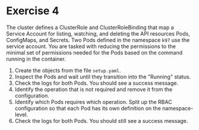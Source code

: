 # Exercise 4

The cluster defines a ClusterRole and ClusterRoleBinding that map a Service Account for listing, watching, and deleting the API resources Pods, ConfigMaps, and Secrets. Two Pods defined in the namespace `k97` use the service account. You are tasked with reducing the permissions to the minimal set of permissions needed for the Pods based on the command running in the container.

1. Create the objects from the file `setup.yaml`.
2. Inspect the Pods and wait until they transition into the "Running" status.
3. Check the logs for both Pods. You should see a success message.
4. Identify the operation that is not required and remove it from the configuration.
5. Identify which Pods requires which operation. Split up the RBAC configuration so that each Pod has its own definition on the namespace-level.
6. Check the logs for both Pods. You should still see a success message.
